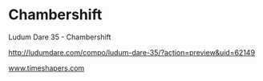 # Chambershift
Ludum Dare 35 - Chambershift

http://ludumdare.com/compo/ludum-dare-35/?action=preview&uid=62149

www.timeshapers.com
